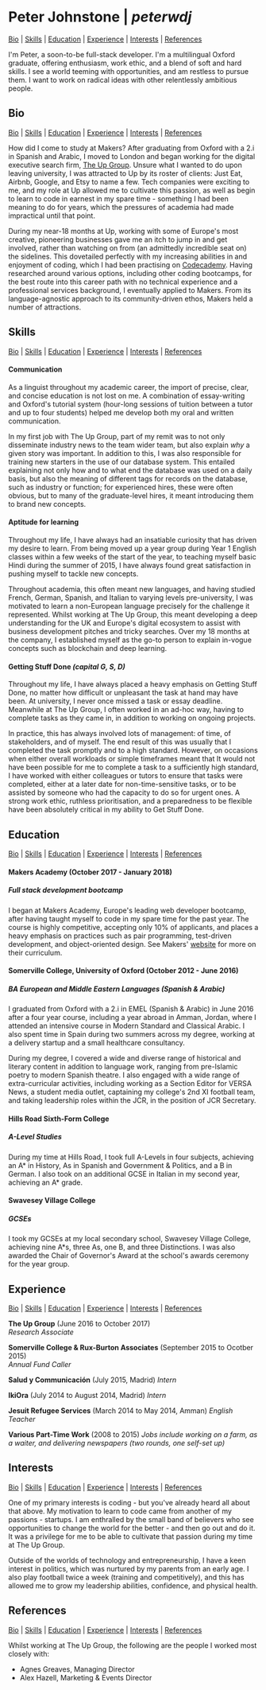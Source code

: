 # Peter Johnstone | *peterwdj*
[Bio](#bio) | [Skills](#skills) | [Education](#education) | [Experience](#experience) | [Interests](#interests) | [References](#references)

I'm Peter, a soon-to-be full-stack developer. I'm a multilingual Oxford graduate, offering enthusiasm, work ethic, and a blend of soft and hard skills. I see a world teeming with opportunities, and am restless to pursue them. I want to work on radical ideas with other relentlessly ambitious people.

## Bio
[Bio](#bio) | [Skills](#skills) | [Education](#education) | [Experience](#experience) | [Interests](#interests) | [References](#references)

How did I come to study at Makers? After graduating from Oxford with a 2.i in Spanish and Arabic, I moved to London and began working for the digital executive search firm, [The Up Group](http://www.theupgroup.com/). Unsure what I wanted to do upon leaving university, I was attracted to Up by its roster of clients: Just Eat, Airbnb, Google, and Etsy to name a few. Tech companies were exciting to me, and my role at Up allowed me to cultivate this passion, as well as begin to learn to code in earnest in my spare time - something I had been meaning to do for years, which the pressures of academia had made impractical until that point.

During my near-18 months at Up, working with some of Europe's most creative, pioneering businesses gave me an itch to jump in and get involved, rather than watching on from (an admittedly incredible seat on) the sidelines. This dovetailed perfectly with my increasing abilities in and enjoyment of coding, which I had been practising on [Codecademy](https://www.codecademy.com/). Having researched around various options, including other coding bootcamps, for the best route into this career path with no technical experience and a professional services background, I eventually applied to Makers. From its language-agnostic approach to its community-driven ethos, Makers held a number of attractions.


## Skills
[Bio](#bio) | [Skills](#skills) | [Education](#education) | [Experience](#experience) | [Interests](#interests) | [References](#references)

#### Communication

As a linguist throughout my academic career, the import of precise, clear, and concise education is not lost on me. A combination of essay-writing and Oxford's tutorial system (hour-long sessions of tuition between a tutor and up to four students) helped me develop both my oral and written communication.

In my first job with The Up Group, part of my remit was to not only disseminate industry news to the team wider team, but also explain *why* a given story was important. In addition to this, I was also responsible for training new starters in the use of our database system. This entailed explaining not only how and to what end the database was used on a daily basis, but also the meaning of different tags for records on the database, such as industry or function; for experienced hires, these were often obvious, but to many of the graduate-level hires, it meant introducing them to brand new concepts.   

#### Aptitude for learning

Throughout my life, I have always had an insatiable curiosity that has driven my desire to learn. From being moved up a year group during Year 1 English classes within a few weeks of the start of the year, to teaching myself basic Hindi during the summer of 2015, I have always found great satisfaction in pushing myself to tackle new concepts.

Throughout academia, this often meant new languages, and having studied French, German, Spanish, and Italian to varying levels pre-university, I was motivated to learn a non-European language precisely for the challenge it represented. Whilst working at The Up Group, this meant developing a deep understanding for the UK and Europe's digital ecosystem to assist with business development pitches and tricky searches. Over my 18 months at the company, I established myself as the go-to person to explain in-vogue concepts such as blockchain and deep learning.

#### Getting Stuff Done *(capital G, S, D)*

Throughout my life, I have always placed a heavy emphasis on Getting Stuff Done, no matter how difficult or unpleasant the task at hand may have been. At university, I never once missed a task or essay deadline. Meanwhile at The Up Group, I often worked in an ad-hoc way, having to complete tasks as they came in, in addition to working on ongoing projects.

In practice, this has always involved lots of management: of time, of stakeholders, and of myself. The end result of this was usually that I completed the task promptly and to a high standard. However, on occasions when either overall workloads or simple timeframes meant that It would not have been possible for me to complete a task to a sufficiently high standard, I have worked with either colleagues or tutors to ensure that tasks were completed, either at a later date for non-time-sensitive tasks, or to be assisted by someone who had the capacity to do so for urgent ones. A strong work ethic, ruthless prioritisation, and a preparedness to be flexible have been absolutely critical in my ability to Get Stuff Done.


## Education
[Bio](#bio) | [Skills](#skills) | [Education](#education) | [Experience](#experience) | [Interests](#interests) | [References](#references)

#### Makers Academy (October 2017 - January 2018)
##### Full stack development bootcamp

I began at Makers Academy, Europe's leading web developer bootcamp, after having taught myself to code in my spare time for the past year. The course is highly competitive, accepting only 10% of applicants, and places a heavy emphasis on practices such as pair programming, test-driven development, and object-oriented design. See Makers' [website](http://www.makersacademy.com/curriculum/) for more on their curriculum.

#### Somerville College, University of Oxford (October 2012 - June 2016)
##### BA European and Middle Eastern Languages (Spanish & Arabic)

I graduated from Oxford with a 2.i in EMEL (Spanish & Arabic) in June 2016 after a four year course, including a year abroad in Amman, Jordan, where I attended an intensive course in Modern Standard and Classical Arabic. I also spent time in Spain during two summers across my degree, working at a delivery startup and a small healthcare consultancy.

During my degree, I covered a wide and diverse range of historical and literary content in addition to language work, ranging from pre-Islamic poetry to modern Spanish theatre. I also engaged with a wide range of extra-curricular activities, including working as a Section Editor for VERSA News, a student media outlet, captaining my college's 2nd XI football team, and taking leadership roles within the JCR, in the position of JCR Secretary.  

#### Hills Road Sixth-Form College
##### A-Level Studies
During my time at Hills Road, I took full A-Levels in four subjects, achieving an A\* in History, As in Spanish and Government & Politics, and a B in German. I also took on an additional GCSE in Italian in my second year, achieving an A\* grade.

#### Swavesey Village College
##### GCSEs
I took my GCSEs at my local secondary school, Swavesey Village College, achieving nine A\*s, three As, one B, and three Distinctions. I was also awarded the Chair of Governor's Award at the school's awards ceremony for the year group.


## Experience
[Bio](#bio) | [Skills](#skills) | [Education](#education) | [Experience](#experience) | [Interests](#interests) | [References](#references)

**The Up Group** (June 2016 to October 2017)    
*Research Associate*

**Somerville College & Rux-Burton Associates** (September 2015 to Ocotber 2015)   
*Annual Fund Caller*

**Salud y Communicación** (July 2015, Madrid)
*Intern*

**IkiOra** (July 2014 to August 2014, Madrid)
*Intern*

**Jesuit Refugee Services** (March 2014 to May 2014, Amman)
*English Teacher*

**Various Part-Time Work** (2008 to 2015)
*Jobs include working on a farm, as a waiter, and delivering newspapers (two rounds, one self-set up)*


## Interests
[Bio](#bio) | [Skills](#skills) | [Education](#education) | [Experience](#experience) | [Interests](#interests) | [References](#references)

One of my primary interests is coding - but you've already heard all about that above. My motivation to learn to code came from another of my passions - startups. I am enthralled by the small band of believers who see opportunities to change the world for the better - and then go out and do it. It was a privilege for me to be able to cultivate that passion during my time at The Up Group.

Outside of the worlds of technology and entrepreneurship, I have a keen interest in politics, which was nurtured by my parents from an early age. I also play football twice a week (training and competitively), and this has allowed me to grow my leadership abilities, confidence, and physical health.

## References
[Bio](#bio) | [Skills](#skills) | [Education](#education) | [Experience](#experience) | [Interests](#interests) | [References](#references)

Whilst working at The Up Group, the following are the people I worked most closely with:
 - Agnes Greaves, Managing Director
 - Alex Hazell, Marketing & Events Director
